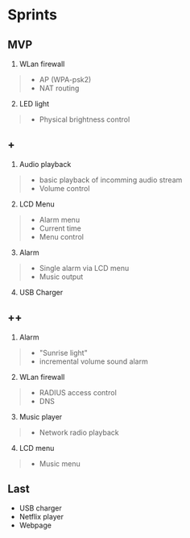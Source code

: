 # Sprints
## MVP
1. WLan firewall
> - AP (WPA-psk2)
> - NAT routing

2. LED light
> - Physical brightness control

## +
1. Audio playback
> - basic playback of incomming audio stream
> - Volume control

2. LCD Menu
> - Alarm menu
> - Current time
> - Menu control

3. Alarm
> - Single alarm via LCD menu
> - Music output

4. USB Charger

## ++ 
1. Alarm
> - "Sunrise light"
> - incremental volume sound alarm

2. WLan firewall
> - RADIUS access control
> - DNS

3. Music player
> - Network radio playback

4. LCD menu
> - Music menu




## Last
- USB charger
- Netflix player
- Webpage
